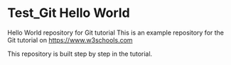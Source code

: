 # Test_Git Hello World
Hello World repository for Git tutorial
This is an example repository for the Git tutorial on https://www.w3schools.com

This repository is built step by step in the tutorial.
